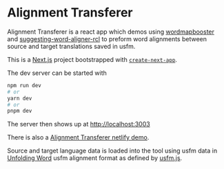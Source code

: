 # Alignment Transferer
Alignment Transferer is a react app which demos using [wordmapbooster](https://github.com/JEdward7777/wordmapbooster) and [suggesting-word-aligner-rcl](https://github.com/JEdward7777/word-aligner-rcl/tree/suggesting-word-aligner) to preform word alignments between source and target translations saved in usfm.

This is a [Next.js](https://nextjs.org/) project bootstrapped with [`create-next-app`](https://github.com/vercel/next.js/tree/canary/packages/create-next-app).

The dev server can be started with 

```bash
npm run dev
# or
yarn dev
# or
pnpm dev
```

The server then shows up at [http://localhost:3003](http://localhost:3003)

There is also a [Alignment Transferer netlify demo](https://alignment-transferer.netlify.app/).


Source and target language data is loaded into the tool using usfm data in [Unfolding Word](https://www.unfoldingword.org/) usfm alignment format as defined by [usfm.js](https://github.com/unfoldingWord/usfm-js).